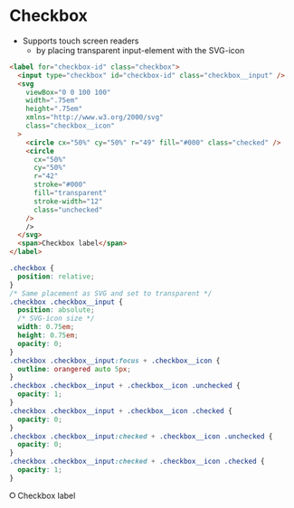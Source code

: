 # Checkbox

- Supports touch screen readers
  - by placing transparent input-element with the SVG-icon

``` html
<label for="checkbox-id" class="checkbox">
  <input type="checkbox" id="checkbox-id" class="checkbox__input" />
  <svg
    viewBox="0 0 100 100"
    width=".75em"
    height=".75em"
    xmlns="http://www.w3.org/2000/svg"
    class="checkbox__icon"
  >
    <circle cx="50%" cy="50%" r="49" fill="#000" class="checked" />
    <circle
      cx="50%"
      cy="50%"
      r="42"
      stroke="#000"
      fill="transparent"
      stroke-width="12"
      class="unchecked"
    />
    />
  </svg>
  <span>Checkbox label</span>
</label>
```

```css
.checkbox {
  position: relative;
}
/* Same placement as SVG and set to transparent */
.checkbox .checkbox__input {
  position: absolute;
  /* SVG-icon size */
  width: 0.75em;
  height: 0.75em;
  opacity: 0;
}
.checkbox .checkbox__input:focus + .checkbox__icon {
  outline: orangered auto 5px;
}
.checkbox .checkbox__input + .checkbox__icon .unchecked {
  opacity: 1;
}
.checkbox .checkbox__input + .checkbox__icon .checked {
  opacity: 0;
}
.checkbox .checkbox__input:checked + .checkbox__icon .unchecked {
  opacity: 0;
}
.checkbox .checkbox__input:checked + .checkbox__icon .checked {
  opacity: 1;
}
```
<style>
.checkbox {
  position: relative;
}
/* Same placement as SVG and set to transparent */
.checkbox .checkbox__input {
  position: absolute;
  /* SVG-icon size */
  width: 0.75em;
  height: 0.75em;
  opacity: 0;
}
.checkbox .checkbox__input:focus + .checkbox__icon {
  outline: orangered auto 5px;
}
.checkbox .checkbox__input + .checkbox__icon .unchecked {
  opacity: 1;
}
.checkbox .checkbox__input + .checkbox__icon .checked {
  opacity: 0;
}
.checkbox .checkbox__input:checked + .checkbox__icon .unchecked {
  opacity: 0;
}
.checkbox .checkbox__input:checked + .checkbox__icon .checked {
  opacity: 1;
}
</style>
<label for="checkbox-id" class="checkbox" markdown="0">
  <input type="checkbox" id="checkbox-id" class="checkbox__input" />
  <svg
    viewBox="0 0 100 100"
    width=".75em"
    height=".75em"
    xmlns="http://www.w3.org/2000/svg"
    class="checkbox__icon"
  >
    <circle cx="50%" cy="50%" r="49" fill="#000" class="checked" />
    <circle
      cx="50%"
      cy="50%"
      r="42"
      stroke="#000"
      fill="transparent"
      stroke-width="12"
      class="unchecked"
    />
    />
  </svg>
  <span>Checkbox label</span>
</label>